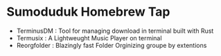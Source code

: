 # Sumoduduk Homebrew Tap

- TerminusDM : Tool for managing download in terminal built with Rust
- Termusix : A Lightweught Music Player on terminal
- Reorgfolder : Blazingly fast Folder Orginizing groupe by extentions
